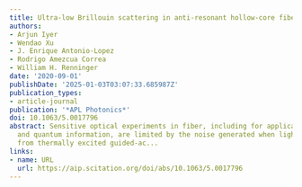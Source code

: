 ```yaml
---
title: Ultra-low Brillouin scattering in anti-resonant hollow-core fibers
authors:
- Arjun Iyer
- Wendao Xu
- J. Enrique Antonio-Lopez
- Rodrigo Amezcua Correa
- William H. Renninger
date: '2020-09-01'
publishDate: '2025-01-03T03:07:33.685987Z'
publication_types:
- article-journal
publication: '*APL Photonics*'
doi: 10.1063/5.0017796
abstract: Sensitive optical experiments in fiber, including for applications in communications
  and quantum information, are limited by the noise generated when light scatters
  from thermally excited guided-ac...
links:
- name: URL
  url: https://aip.scitation.org/doi/abs/10.1063/5.0017796
---
```

